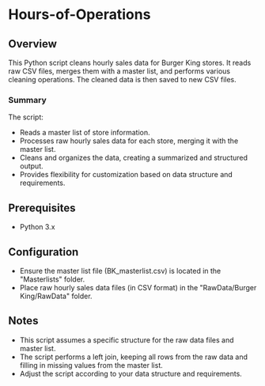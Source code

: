 # Hours-of-Operations

## Overview
This Python script cleans hourly sales data for Burger King stores. It reads raw CSV files, merges them with a master list, and performs various cleaning operations. The cleaned data is then saved to new CSV files.

### Summary
The script:
- Reads a master list of store information.
- Processes raw hourly sales data for each store, merging it with the master list.
- Cleans and organizes the data, creating a summarized and structured output.
- Provides flexibility for customization based on data structure and requirements.

## Prerequisites
- Python 3.x


## Configuration
- Ensure the master list file (BK_masterlist.csv) is located in the "Masterlists" folder.
- Place raw hourly sales data files (in CSV format) in the "RawData/Burger King/RawData" folder.

## Notes
- This script assumes a specific structure for the raw data files and master list.
- The script performs a left join, keeping all rows from the raw data and filling in missing values from the master list.
- Adjust the script according to your data structure and requirements.
